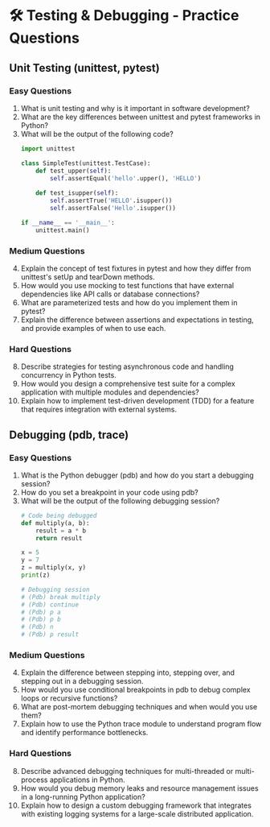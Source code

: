 # 🛠️ Testing & Debugging - Practice Questions

## Unit Testing (unittest, pytest)

### Easy Questions
1. What is unit testing and why is it important in software development?
2. What are the key differences between unittest and pytest frameworks in Python?
3. What will be the output of the following code?
   ```python
   import unittest
   
   class SimpleTest(unittest.TestCase):
       def test_upper(self):
           self.assertEqual('hello'.upper(), 'HELLO')
       
       def test_isupper(self):
           self.assertTrue('HELLO'.isupper())
           self.assertFalse('Hello'.isupper())
   
   if __name__ == '__main__':
       unittest.main()
   ```

### Medium Questions
4. Explain the concept of test fixtures in pytest and how they differ from unittest's setUp and tearDown methods.
5. How would you use mocking to test functions that have external dependencies like API calls or database connections?
6. What are parameterized tests and how do you implement them in pytest?
7. Explain the difference between assertions and expectations in testing, and provide examples of when to use each.

### Hard Questions
8. Describe strategies for testing asynchronous code and handling concurrency in Python tests.
9. How would you design a comprehensive test suite for a complex application with multiple modules and dependencies?
10. Explain how to implement test-driven development (TDD) for a feature that requires integration with external systems.

## Debugging (pdb, trace)

### Easy Questions
1. What is the Python debugger (pdb) and how do you start a debugging session?
2. How do you set a breakpoint in your code using pdb?
3. What will be the output of the following debugging session?
   ```python
   # Code being debugged
   def multiply(a, b):
       result = a * b
       return result
   
   x = 5
   y = 7
   z = multiply(x, y)
   print(z)
   
   # Debugging session
   # (Pdb) break multiply
   # (Pdb) continue
   # (Pdb) p a
   # (Pdb) p b
   # (Pdb) n
   # (Pdb) p result
   ```

### Medium Questions
4. Explain the difference between stepping into, stepping over, and stepping out in a debugging session.
5. How would you use conditional breakpoints in pdb to debug complex loops or recursive functions?
6. What are post-mortem debugging techniques and when would you use them?
7. Explain how to use the Python trace module to understand program flow and identify performance bottlenecks.

### Hard Questions
8. Describe advanced debugging techniques for multi-threaded or multi-process applications in Python.
9. How would you debug memory leaks and resource management issues in a long-running Python application?
10. Explain how to design a custom debugging framework that integrates with existing logging systems for a large-scale distributed application.